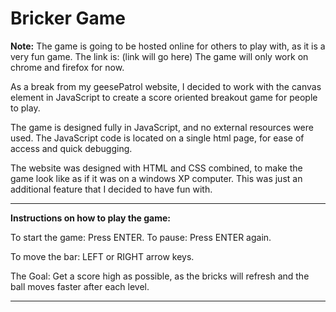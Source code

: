 # Bricker Game

<b>Note:</b> The game is going to be hosted online for others to play with, as it is a very fun game. The link is: (link will go here)
The game will only work on chrome and firefox for now. 

As a break from my geesePatrol website, I decided to work with the canvas element in JavaScript to create a score oriented breakout game for people to play.

The game is designed fully in JavaScript, and no external resources were used. The JavaScript code is located on a single html page, for ease of access and quick debugging.

The website was designed with HTML and CSS combined, to make the game look like as if it was on a windows XP computer. This was just an additional feature that I decided to have fun with.

---

<b>Instructions on how to play the game:</b>

To start the game: Press ENTER.
To pause: Press ENTER again.

To move the bar: LEFT or RIGHT arrow keys.

The Goal: Get a score high as possible, as the bricks will refresh and the ball moves faster after each level.

---
